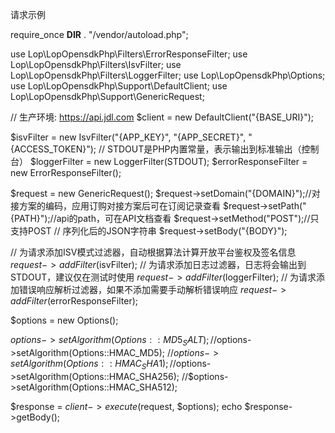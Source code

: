 请求示例

require_once __DIR__ . "/vendor/autoload.php";

use Lop\LopOpensdkPhp\Filters\ErrorResponseFilter;
use Lop\LopOpensdkPhp\Filters\IsvFilter;
use Lop\LopOpensdkPhp\Filters\LoggerFilter;
use Lop\LopOpensdkPhp\Options;
use Lop\LopOpensdkPhp\Support\DefaultClient;
use Lop\LopOpensdkPhp\Support\GenericRequest;

// 生产环境: https://api.jdl.com
$client = new DefaultClient("{BASE_URI}");

$isvFilter = new IsvFilter("{APP_KEY}", "{APP_SECRET}", "{ACCESS_TOKEN}");
// STDOUT是PHP内置常量，表示输出到标准输出（控制台）
$loggerFilter = new LoggerFilter(STDOUT);
$errorResponseFilter = new ErrorResponseFilter();

$request = new GenericRequest();
$request->setDomain("{DOMAIN}");//对接方案的编码，应用订购对接方案后可在订阅记录查看
$request->setPath("{PATH}");//api的path，可在API文档查看
$request->setMethod("POST");//只支持POST
// 序列化后的JSON字符串
$request->setBody("{BODY}");

// 为请求添加ISV模式过滤器，自动根据算法计算开放平台鉴权及签名信息
$request->addFilter($isvFilter);
// 为请求添加日志过滤器，日志将会输出到STDOUT，建议仅在测试时使用
$request->addFilter($loggerFilter);
// 为请求添加错误响应解析过滤器，如果不添加需要手动解析错误响应
$request->addFilter($errorResponseFilter);

$options = new Options();

$options->setAlgorithm(Options::MD5_SALT);
//$options->setAlgorithm(Options::HMAC_MD5);
//$options->setAlgorithm(Options::HMAC_SHA1);
//$options->setAlgorithm(Options::HMAC_SHA256);
//$options->setAlgorithm(Options::HMAC_SHA512);

$response = $client->execute($request, $options);
echo $response->getBody();
